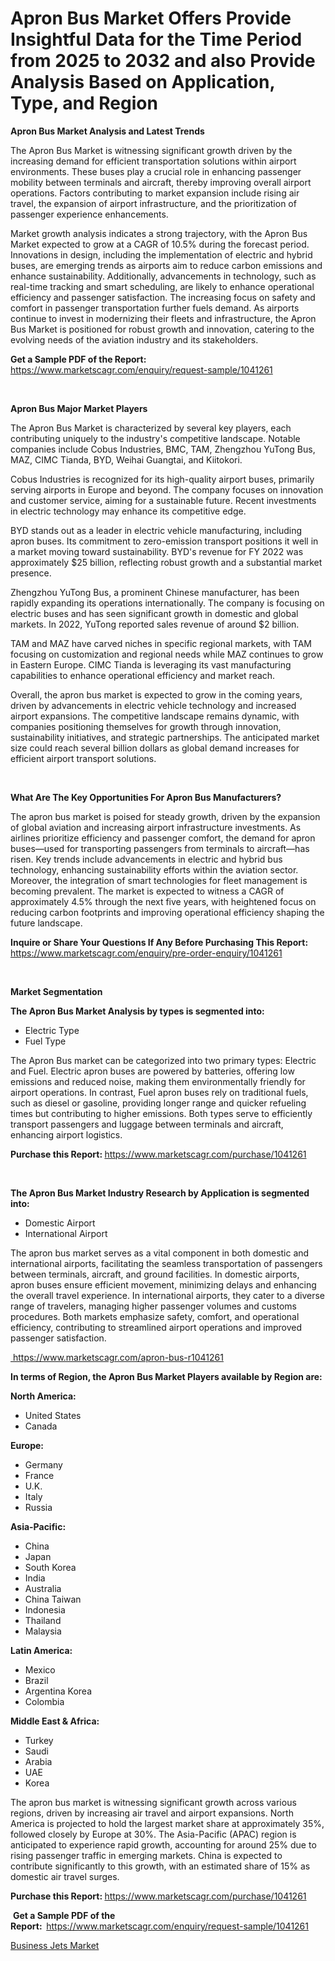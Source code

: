 <p><h1>Apron Bus Market Offers Provide Insightful Data for the Time Period from 2025 to 2032 and also Provide Analysis Based on Application, Type, and Region</h1></p><p><strong>Apron Bus Market Analysis and Latest Trends</strong></p>
<p><p>The Apron Bus Market is witnessing significant growth driven by the increasing demand for efficient transportation solutions within airport environments. These buses play a crucial role in enhancing passenger mobility between terminals and aircraft, thereby improving overall airport operations. Factors contributing to market expansion include rising air travel, the expansion of airport infrastructure, and the prioritization of passenger experience enhancements.</p><p>Market growth analysis indicates a strong trajectory, with the Apron Bus Market expected to grow at a CAGR of 10.5% during the forecast period. Innovations in design, including the implementation of electric and hybrid buses, are emerging trends as airports aim to reduce carbon emissions and enhance sustainability. Additionally, advancements in technology, such as real-time tracking and smart scheduling, are likely to enhance operational efficiency and passenger satisfaction. The increasing focus on safety and comfort in passenger transportation further fuels demand. As airports continue to invest in modernizing their fleets and infrastructure, the Apron Bus Market is positioned for robust growth and innovation, catering to the evolving needs of the aviation industry and its stakeholders.</p></p>
<p><strong>Get a Sample PDF of the Report:&nbsp;</strong> <a href="https://www.marketscagr.com/enquiry/request-sample/1041261?utm_campaign=1905&utm_medium=2&utm_source=Github&utm_content=ia&utm_term=30032025&utm_id=apron-bus">https://www.marketscagr.com/enquiry/request-sample/1041261</a></p>
<p>&nbsp;</p>
<p><strong>Apron Bus Major Market Players</strong></p>
<p><p>The Apron Bus Market is characterized by several key players, each contributing uniquely to the industry's competitive landscape. Notable companies include Cobus Industries, BMC, TAM, Zhengzhou YuTong Bus, MAZ, CIMC Tianda, BYD, Weihai Guangtai, and Kiitokori. </p><p>Cobus Industries is recognized for its high-quality airport buses, primarily serving airports in Europe and beyond. The company focuses on innovation and customer service, aiming for a sustainable future. Recent investments in electric technology may enhance its competitive edge.</p><p>BYD stands out as a leader in electric vehicle manufacturing, including apron buses. Its commitment to zero-emission transport positions it well in a market moving toward sustainability. BYD's revenue for FY 2022 was approximately $25 billion, reflecting robust growth and a substantial market presence.</p><p>Zhengzhou YuTong Bus, a prominent Chinese manufacturer, has been rapidly expanding its operations internationally. The company is focusing on electric buses and has seen significant growth in domestic and global markets. In 2022, YuTong reported sales revenue of around $2 billion.</p><p>TAM and MAZ have carved niches in specific regional markets, with TAM focusing on customization and regional needs while MAZ continues to grow in Eastern Europe. CIMC Tianda is leveraging its vast manufacturing capabilities to enhance operational efficiency and market reach.</p><p>Overall, the apron bus market is expected to grow in the coming years, driven by advancements in electric vehicle technology and increased airport expansions. The competitive landscape remains dynamic, with companies positioning themselves for growth through innovation, sustainability initiatives, and strategic partnerships. The anticipated market size could reach several billion dollars as global demand increases for efficient airport transport solutions.</p></p>
<p>&nbsp;</p>
<p><strong>What Are The Key Opportunities For Apron Bus Manufacturers?</strong></p>
<p><p>The apron bus market is poised for steady growth, driven by the expansion of global aviation and increasing airport infrastructure investments. As airlines prioritize efficiency and passenger comfort, the demand for apron buses—used for transporting passengers from terminals to aircraft—has risen. Key trends include advancements in electric and hybrid bus technology, enhancing sustainability efforts within the aviation sector. Moreover, the integration of smart technologies for fleet management is becoming prevalent. The market is expected to witness a CAGR of approximately 4.5% through the next five years, with heightened focus on reducing carbon footprints and improving operational efficiency shaping the future landscape.</p></p>
<p><strong>Inquire or Share Your Questions If Any Before Purchasing This Report:</strong> <a href="https://www.marketscagr.com/enquiry/pre-order-enquiry/1041261?utm_campaign=1905&utm_medium=2&utm_source=Github&utm_content=ia&utm_term=30032025&utm_id=apron-bus">https://www.marketscagr.com/enquiry/pre-order-enquiry/1041261</a></p>
<p>&nbsp;</p>
<p><strong>Market Segmentation</strong></p>
<p><strong>The Apron Bus Market Analysis by types is segmented into:</strong></p>
<p><ul><li>Electric Type</li><li>Fuel Type</li></ul></p>
<p><p>The Apron Bus market can be categorized into two primary types: Electric and Fuel. Electric apron buses are powered by batteries, offering low emissions and reduced noise, making them environmentally friendly for airport operations. In contrast, Fuel apron buses rely on traditional fuels, such as diesel or gasoline, providing longer range and quicker refueling times but contributing to higher emissions. Both types serve to efficiently transport passengers and luggage between terminals and aircraft, enhancing airport logistics.</p></p>
<p><strong>Purchase this Report:&nbsp;</strong><a href="https://www.marketscagr.com/purchase/1041261?utm_campaign=1905&utm_medium=2&utm_source=Github&utm_content=ia&utm_term=30032025&utm_id=apron-bus">https://www.marketscagr.com/purchase/1041261</a></p>
<p>&nbsp;</p>
<p><strong>The Apron Bus Market Industry Research by Application is segmented into:</strong></p>
<p><ul><li>Domestic Airport</li><li>International Airport</li></ul></p>
<p><p>The apron bus market serves as a vital component in both domestic and international airports, facilitating the seamless transportation of passengers between terminals, aircraft, and ground facilities. In domestic airports, apron buses ensure efficient movement, minimizing delays and enhancing the overall travel experience. In international airports, they cater to a diverse range of travelers, managing higher passenger volumes and customs procedures. Both markets emphasize safety, comfort, and operational efficiency, contributing to streamlined airport operations and improved passenger satisfaction.</p></p>
<p><a href="https://www.marketscagr.com/apron-bus-r1041261?utm_campaign=1905&utm_medium=2&utm_source=Github&utm_content=ia&utm_term=30032025&utm_id=apron-bus">&nbsp;https://www.marketscagr.com/apron-bus-r1041261</a></p>
<p><strong>In terms of Region, the Apron Bus Market Players available by Region are:</strong></p>
<p>
    <p> <strong> North America: </strong>
        <ul>
            <li>United States</li>
            <li>Canada</li>
        </ul>
        </p> 
    <p> <strong> Europe: </strong>
        <ul>
            <li>Germany</li>
            <li>France</li>
            <li>U.K.</li>
            <li>Italy</li>
            <li>Russia</li>
        </ul>
        </p> 
    <p> <strong> Asia-Pacific: </strong>
        <ul>
            <li>China</li>
            <li>Japan</li>
            <li>South Korea</li>
            <li>India</li>
            <li>Australia</li>
            <li>China Taiwan</li>
            <li>Indonesia</li>
            <li>Thailand</li>
            <li>Malaysia</li>
        </ul>
        </p> 
    <p> <strong> Latin America: </strong>
        <ul>
            <li>Mexico</li>
            <li>Brazil</li>
            <li>Argentina Korea</li>
            <li>Colombia</li>
        </ul>
        </p> 
    <p> <strong> Middle East & Africa: </strong>
        <ul>
            <li>Turkey</li>
            <li>Saudi</li>
            <li>Arabia</li>
            <li>UAE</li>
            <li>Korea</li>
        </ul>
    </p>
    </p>
<p><p>The apron bus market is witnessing significant growth across various regions, driven by increasing air travel and airport expansions. North America is projected to hold the largest market share at approximately 35%, followed closely by Europe at 30%. The Asia-Pacific (APAC) region is anticipated to experience rapid growth, accounting for around 25% due to rising passenger traffic in emerging markets. China is expected to contribute significantly to this growth, with an estimated share of 15% as domestic air travel surges.</p></p>
<p><strong>Purchase this Report: </strong><a href="https://www.marketscagr.com/purchase/1041261?utm_campaign=1905&utm_medium=2&utm_source=Github&utm_content=ia&utm_term=30032025&utm_id=apron-bus">https://www.marketscagr.com/purchase/1041261</a></p>
<p>&nbsp;<strong>Get a Sample PDF of the Report:&nbsp;&nbsp;</strong><a href="https://www.marketscagr.com/enquiry/request-sample/1041261?utm_campaign=1905&utm_medium=2&utm_source=Github&utm_content=ia&utm_term=30032025&utm_id=apron-bus">https://www.marketscagr.com/enquiry/request-sample/1041261</a></p>
<p><strong></strong></p>
<p><p><a href="https://github.com/AshikRahman991/Market-Research-Report-List-2/blob/main/business-jets-market.md?utm_campaign=1905&utm_medium=2&utm_source=Github&utm_content=ia&utm_term=30032025&utm_id=apron-bus">Business Jets Market</a></p></p>